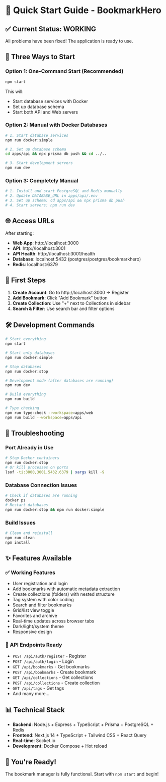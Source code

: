 # 🚀 Quick Start Guide - BookmarkHero

## ✅ **Current Status: WORKING**

All problems have been fixed! The application is ready to use.

## 🎯 **Three Ways to Start**

### **Option 1: One-Command Start (Recommended)**
```bash
npm start
```
This will:
- Start database services with Docker
- Set up database schema
- Start both API and Web servers

### **Option 2: Manual with Docker Databases**
```bash
# 1. Start database services
npm run docker:simple

# 2. Set up database schema
cd apps/api && npx prisma db push && cd ../..

# 3. Start development servers
npm run dev
```

### **Option 3: Completely Manual**
```bash
# 1. Install and start PostgreSQL and Redis manually
# 2. Update DATABASE_URL in apps/api/.env
# 3. Set up schema: cd apps/api && npx prisma db push
# 4. Start servers: npm run dev
```

## 🌐 **Access URLs**

After starting:
- **Web App**: http://localhost:3000
- **API**: http://localhost:3001
- **API Health**: http://localhost:3001/health
- **Database**: localhost:5432 (postgres/postgres/bookmarkhero)
- **Redis**: localhost:6379

## 📝 **First Steps**

1. **Create Account**: Go to http://localhost:3000 → Register
2. **Add Bookmark**: Click "Add Bookmark" button
3. **Create Collection**: Use "+" next to Collections in sidebar
4. **Search & Filter**: Use search bar and filter options

## 🛠️ **Development Commands**

```bash
# Start everything
npm start

# Start only databases
npm run docker:simple

# Stop databases
npm run docker:stop

# Development mode (after databases are running)
npm run dev

# Build everything
npm run build

# Type checking
npm run type-check --workspace=apps/web
npm run build --workspace=apps/api
```

## 🔧 **Troubleshooting**

### **Port Already in Use**
```bash
# Stop Docker containers
npm run docker:stop
# Or kill processes on ports
lsof -ti:3000,3001,5432,6379 | xargs kill -9
```

### **Database Connection Issues**
```bash
# Check if databases are running
docker ps
# Restart databases
npm run docker:stop && npm run docker:simple
```

### **Build Issues**
```bash
# Clean and reinstall
npm run clean
npm install
```

## ✨ **Features Available**

### ✅ **Working Features**
- User registration and login
- Add bookmarks with automatic metadata extraction
- Create collections (folders) with nested structure  
- Tag system with color coding
- Search and filter bookmarks
- Grid/list view toggle
- Favorites and archive
- Real-time updates across browser tabs
- Dark/light/system theme
- Responsive design

### 🔧 **API Endpoints Ready**
- `POST /api/auth/register` - Register
- `POST /api/auth/login` - Login  
- `GET /api/bookmarks` - Get bookmarks
- `POST /api/bookmarks` - Create bookmark
- `GET /api/collections` - Get collections
- `POST /api/collections` - Create collection
- `GET /api/tags` - Get tags
- And many more...

## 📊 **Technical Stack**

- **Backend**: Node.js + Express + TypeScript + Prisma + PostgreSQL + Redis
- **Frontend**: Next.js 14 + TypeScript + Tailwind CSS + React Query
- **Real-time**: Socket.io
- **Development**: Docker Compose + Hot reload

## 🎉 **You're Ready!**

The bookmark manager is fully functional. Start with `npm start` and begin!
